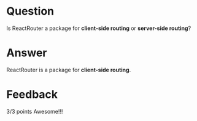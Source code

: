 # Question

Is ReactRouter a package for **client-side routing** or **server-side routing**?

# Answer

ReactRouter is a package for **client-side routing**.


# Feedback

3/3 points
Awesome!!!